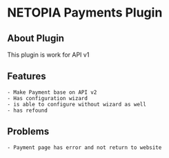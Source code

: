 # NETOPIA Payments Plugin
## About Plugin
This plugin is work for API v1

## Features
    - Make Payment base on API v2
    - Has configuration wizard
    - is able to configure without wizard as well
    - has refound

## Problems 
    - Payment page has error and not return to website